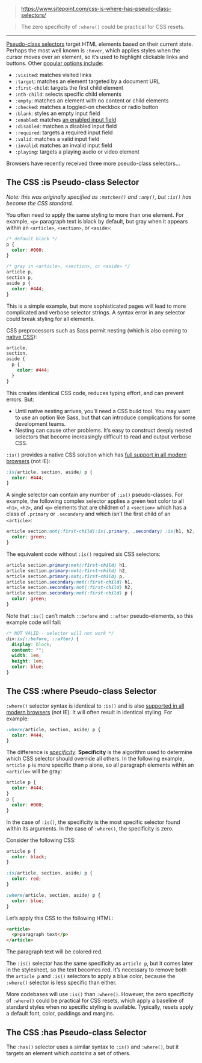 
> https://www.sitepoint.com/css-is-where-has-pseudo-class-selectors/

> The zero specificity of `:where()` could be practical for CSS resets.

---

[Pseudo-class selectors](https://www.sitepoint.com/getting-to-know-css3-selectors-structural-pseudo-classes/) target HTML elements based on their current state. Perhaps the most well known is `:hover`, which applies styles when the cursor moves over an element, so it’s used to highlight clickable links and buttons. Other [popular options include](https://developer.mozilla.org/docs/Web/CSS/Pseudo-classes):

- `:visited`: matches visited links
- `:target`: matches an element targeted by a document URL
- `:first-child`: targets the first child element
- `:nth-child`: selects specific child elements
- `:empty`: matches an element with no content or child elements
- `:checked`: matches a toggled-on checkbox or radio button
- `:blank`: styles an empty input field
- `:enabled`: matches [an enabled input field](https://www.sitepoint.com/atoz-css-enabled-pseudo-class/)
- `:disabled`: matches a disabled input field
- `:required`: targets a required input field
- `:valid`: matches a valid input field
- `:invalid`: matches an invalid input field
- `:playing`: targets a playing audio or video element

Browsers have recently received three more pseudo-class selectors…

## The CSS :is Pseudo-class Selector

_Note: this was originally specified as `:matches()` and `:any()`, but `:is()` has become the CSS standard._

You often need to apply the same styling to more than one element. For example, `<p>` paragraph text is black by default, but gray when it appears within an `<article>`, `<section>`, or `<aside>`:

```css
/* default black */
p {
  color: #000;
}

/* gray in <article>, <section>, or <aside> */
article p,
section p,
aside p {
  color: #444;
}
```

This is a simple example, but more sophisticated pages will lead to more complicated and verbose selector strings. A syntax error in any selector could break styling for all elements.

CSS preprocessors such as Sass permit nesting (which is also coming to [native CSS](https://www.w3.org/TR/css-nesting-1/)):

```scss
article,
section,
aside {
  p {
    color: #444;
  }
}
```

This creates identical CSS code, reduces typing effort, and can prevent errors. But:

- Until native nesting arrives, you’ll need a CSS build tool. You may want to use an option like Sass, but that can introduce complications for some development teams.
- Nesting can cause other problems. It’s easy to construct deeply nested selectors that become increasingly difficult to read and output verbose CSS.

`:is()` provides a native CSS solution which has [full support in all modern browsers](https://caniuse.com/css-matches-pseudo) (not IE):

```css
:is(article, section, aside) p {
  color: #444;
}
```

A single selector can contain any number of `:is()` pseudo-classes. For example, the following complex selector applies a green text color to all `<h1>`, `<h2>`, and `<p>` elements that are children of a `<section>` which has a class of `.primary` or `.secondary` and which isn’t the first child of an `<article>`:

```css
article section:not(:first-child):is(.primary, .secondary) :is(h1, h2, p) {
  color: green;
}
```

The equivalent code without `:is()` required six CSS selectors:

```css
article section.primary:not(:first-child) h1,
article section.primary:not(:first-child) h2,
article section.primary:not(:first-child) p,
article section.secondary:not(:first-child) h1,
article section.secondary:not(:first-child) h2,
article section.secondary:not(:first-child) p {
  color: green;
}
```

Note that `:is()` can’t match `::before` and `::after` pseudo-elements, so this example code will fail:

```css
/* NOT VALID - selector will not work */
div:is(::before, ::after) {
  display: block;
  content: "";
  width: 1em;
  height: 1em;
  color: blue;
}
```

## The CSS :where Pseudo-class Selector

`:where()` selector syntax is identical to `:is()` and is also [supported in all modern browsers](https://caniuse.com/mdn-css_selectors_where) (not IE). It will often result in identical styling. For example:

```css
:where(article, section, aside) p {
  color: #444;
}
```

The difference is _[specificity](https://developer.mozilla.org/docs/Web/CSS/Specificity)_. **Specificity** is the algorithm used to determine which CSS selector should override all others. In the following example, `article p` is more specific than `p` alone, so all paragraph elements within an `<article>` will be gray:

```css
article p {
  color: #444;
}
p {
  color: #000;
}
```

In the case of `:is()`, the specificity is the most specific selector found within its arguments. In the case of `:where()`, the specificity is zero.

Consider the following CSS:

```css
article p {
  color: black;
}

:is(article, section, aside) p {
  color: red;
}

:where(article, section, aside) p {
  color: blue;
}
```

Let’s apply this CSS to the following HTML:

```html
<article>
  <p>paragraph text</p>
</article>
```

The paragraph text will be colored red.

The `:is()` selector has the same specificity as `article p`, but it comes later in the stylesheet, so the text becomes red. It’s necessary to remove both the `article p` and `:is()` selectors to apply a blue color, because the `:where()` selector is less specific than either.

More codebases will use `:is()` than `:where()`. However, the zero specificity of `:where()` could be practical for CSS resets, which apply a baseline of standard styles when no specific styling is available. Typically, resets apply a default font, color, paddings and margins.

## The CSS :has Pseudo-class Selector

The `:has()` selector uses a similar syntax to `:is()` and `:where()`, but it targets an element which _contains_ a set of others.
